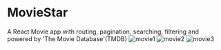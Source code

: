 # MovieStar
A React Movie app with routing, pagination, searching, filtering and powered by 'The Movie Database'(TMDB)
![movie1](https://user-images.githubusercontent.com/87519278/170554419-21ebfec9-d8ad-4e8f-928d-7071a9dc8f6e.png)
![movie2](https://user-images.githubusercontent.com/87519278/170554432-d8599e69-bbc1-4ba6-9ba7-85e8d812fee2.png)
![movie3](https://user-images.githubusercontent.com/87519278/170554443-f5086a68-d27c-4818-84df-17a914d93538.png)
